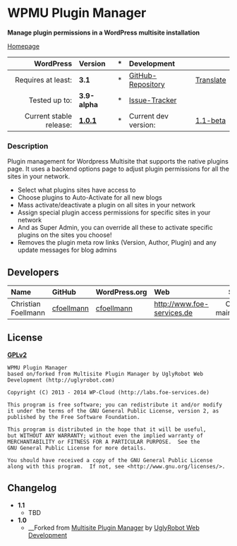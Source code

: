 # WPMU Plugin Manager
__Manage plugin permissions in a WordPress multisite installation__

[Homepage][1.1]

| WordPress					| Version			| *		| Development				|					|
| ----:						| :----				| :---: | :----						| :----				|
| Requires at least:		| __3.1__			| *		| [GitHub-Repository][1.3]	| [Translate][1.7]	|
| Tested up to:				| __3.9-alpha__		| *		| [Issue-Tracker][1.4]		|					|
| Current stable release:	| __[1.0.1][1.5]__	| *		| Current dev version:		| [1.1-beta][1.8]	|

[1.1]: https://github.com/wp-repository/wpmu-plugin-manager
[1.3]: https://github.com/wp-repository/wpmu-plugin-manager
[1.4]: https://github.com/wp-repository/wpmu-plugin-manager/issues
[1.5]: https://github.com/wp-repository/wpmu-plugin-manager/archive/1.0.1.zip
[1.7]: http://wp-translate.org/projects/wpmu-plugin-manager
[1.8]: https://github.com/wp-repository/wpmu-plugin-manager/archive/master.zip

### Description
Plugin management for Wordpress Multisite that supports the native plugins page. 
It uses a backend options page to adjust plugin permissions for all the sites in your network.

* Select what plugins sites have access to
* Choose plugins to Auto-Activate for all new blogs
* Mass activate/deactivate a plugin on all sites in your network
* Assign special plugin access permissions for specific sites in your network
* And as Super Admin, you can override all these to activate specific plugins on the sites you choose!
* Removes the plugin meta row links (Version, Author, Plugin) and any update messages for blog admins


## Developers
| Name					| GitHub				| WordPress.org			| Web									| Status				|
| :----					| :----					| :----					| :----									| ----:					|
| Christian Foellmann	| [cfoellmann][2.4.1]	| [cfoellmann][2.4.2]	| http://www.foe-services.de			| Current maintainer	|

[2.4.1]: https://github.com/cfoellmann
[2.4.2]: http://profiles.wordpress.org/cfoellmann


## License
__[GPLv2](http://www.gnu.org/licenses/gpl-2.0.html)__

	WPMU Plugin Manager
	based on/forked from Multisite Plugin Manager by UglyRobot Web Development (http://uglyrobot.com)

	Copyright (C) 2013 - 2014 WP-Cloud (http://labs.foe-services.de)

	This program is free software; you can redistribute it and/or modify
	it under the terms of the GNU General Public License, version 2, as 
	published by the Free Software Foundation.

	This program is distributed in the hope that it will be useful,
	but WITHOUT ANY WARRANTY; without even the implied warranty of
	MERCHANTABILITY or FITNESS FOR A PARTICULAR PURPOSE.  See the
	GNU General Public License for more details.

	You should have received a copy of the GNU General Public License
	along with this program.  If not, see <http://www.gnu.org/licenses/>.

## Changelog
* __1.1__
	* TBD
* __1.0__
	* __Forked from [Multisite Plugin Manager](http://wordpress.org/plugins/multisite-plugin-manager/) by [UglyRobot Web Development](http://uglyrobot.com)
